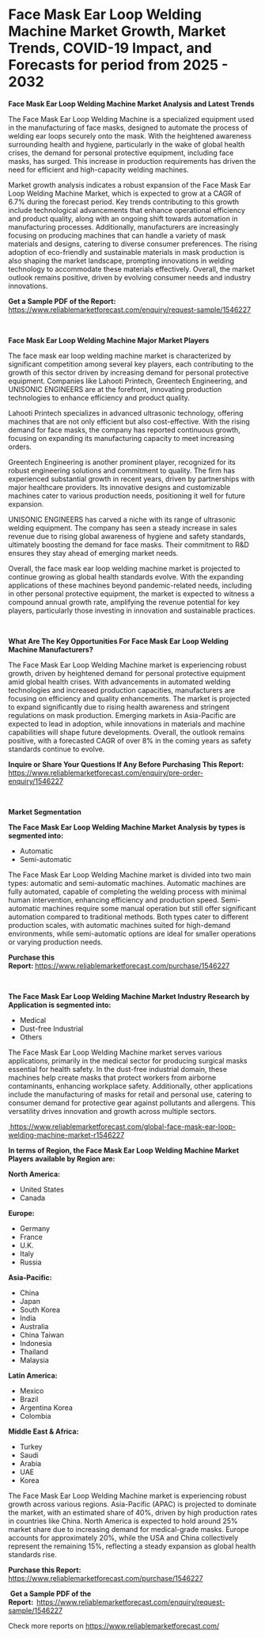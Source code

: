 <p><h1>Face Mask Ear Loop Welding Machine Market Growth, Market Trends, COVID-19 Impact, and Forecasts for period from 2025 - 2032</h1></p><p><strong>Face Mask Ear Loop Welding Machine Market Analysis and Latest Trends</strong></p>
<p><p>The Face Mask Ear Loop Welding Machine is a specialized equipment used in the manufacturing of face masks, designed to automate the process of welding ear loops securely onto the mask. With the heightened awareness surrounding health and hygiene, particularly in the wake of global health crises, the demand for personal protective equipment, including face masks, has surged. This increase in production requirements has driven the need for efficient and high-capacity welding machines.</p><p>Market growth analysis indicates a robust expansion of the Face Mask Ear Loop Welding Machine Market, which is expected to grow at a CAGR of 6.7% during the forecast period. Key trends contributing to this growth include technological advancements that enhance operational efficiency and product quality, along with an ongoing shift towards automation in manufacturing processes. Additionally, manufacturers are increasingly focusing on producing machines that can handle a variety of mask materials and designs, catering to diverse consumer preferences. The rising adoption of eco-friendly and sustainable materials in mask production is also shaping the market landscape, prompting innovations in welding technology to accommodate these materials effectively. Overall, the market outlook remains positive, driven by evolving consumer needs and industry innovations.</p></p>
<p><strong>Get a Sample PDF of the Report:&nbsp;</strong> <a href="https://www.reliablemarketforecast.com/enquiry/request-sample/1546227?utm_campaign=3282&utm_medium=2&utm_source=Github&utm_content=ia&utm_term=11042025&utm_id=face-mask-ear-loop-welding-machine">https://www.reliablemarketforecast.com/enquiry/request-sample/1546227</a></p>
<p>&nbsp;</p>
<p><strong>Face Mask Ear Loop Welding Machine Major Market Players</strong></p>
<p><p>The face mask ear loop welding machine market is characterized by significant competition among several key players, each contributing to the growth of this sector driven by increasing demand for personal protective equipment. Companies like Lahooti Printech, Greentech Engineering, and UNISONIC ENGINEERS are at the forefront, innovating production technologies to enhance efficiency and product quality.</p><p>Lahooti Printech specializes in advanced ultrasonic technology, offering machines that are not only efficient but also cost-effective. With the rising demand for face masks, the company has reported continuous growth, focusing on expanding its manufacturing capacity to meet increasing orders.</p><p>Greentech Engineering is another prominent player, recognized for its robust engineering solutions and commitment to quality. The firm has experienced substantial growth in recent years, driven by partnerships with major healthcare providers. Its innovative designs and customizable machines cater to various production needs, positioning it well for future expansion.</p><p>UNISONIC ENGINEERS has carved a niche with its range of ultrasonic welding equipment. The company has seen a steady increase in sales revenue due to rising global awareness of hygiene and safety standards, ultimately boosting the demand for face masks. Their commitment to R&D ensures they stay ahead of emerging market needs.</p><p>Overall, the face mask ear loop welding machine market is projected to continue growing as global health standards evolve. With the expanding applications of these machines beyond pandemic-related needs, including in other personal protective equipment, the market is expected to witness a compound annual growth rate, amplifying the revenue potential for key players, particularly those investing in innovation and sustainable practices.</p></p>
<p>&nbsp;</p>
<p><strong>What Are The Key Opportunities For Face Mask Ear Loop Welding Machine Manufacturers?</strong></p>
<p><p>The Face Mask Ear Loop Welding Machine market is experiencing robust growth, driven by heightened demand for personal protective equipment amid global health crises. With advancements in automated welding technologies and increased production capacities, manufacturers are focusing on efficiency and quality enhancements. The market is projected to expand significantly due to rising health awareness and stringent regulations on mask production. Emerging markets in Asia-Pacific are expected to lead in adoption, while innovations in materials and machine capabilities will shape future developments. Overall, the outlook remains positive, with a forecasted CAGR of over 8% in the coming years as safety standards continue to evolve.</p></p>
<p><strong>Inquire or Share Your Questions If Any Before Purchasing This Report:</strong> <a href="https://www.reliablemarketforecast.com/enquiry/pre-order-enquiry/1546227?utm_campaign=3282&utm_medium=2&utm_source=Github&utm_content=ia&utm_term=11042025&utm_id=face-mask-ear-loop-welding-machine">https://www.reliablemarketforecast.com/enquiry/pre-order-enquiry/1546227</a></p>
<p>&nbsp;</p>
<p><strong>Market Segmentation</strong></p>
<p><strong>The Face Mask Ear Loop Welding Machine Market Analysis by types is segmented into:</strong></p>
<p><ul><li>Automatic</li><li>Semi-automatic</li></ul></p>
<p><p>The Face Mask Ear Loop Welding Machine market is divided into two main types: automatic and semi-automatic machines. Automatic machines are fully automated, capable of completing the welding process with minimal human intervention, enhancing efficiency and production speed. Semi-automatic machines require some manual operation but still offer significant automation compared to traditional methods. Both types cater to different production scales, with automatic machines suited for high-demand environments, while semi-automatic options are ideal for smaller operations or varying production needs.</p></p>
<p><strong>Purchase this Report:&nbsp;</strong><a href="https://www.reliablemarketforecast.com/purchase/1546227?utm_campaign=3282&utm_medium=2&utm_source=Github&utm_content=ia&utm_term=11042025&utm_id=face-mask-ear-loop-welding-machine">https://www.reliablemarketforecast.com/purchase/1546227</a></p>
<p>&nbsp;</p>
<p><strong>The Face Mask Ear Loop Welding Machine Market Industry Research by Application is segmented into:</strong></p>
<p><ul><li>Medical</li><li>Dust-free Industrial</li><li>Others</li></ul></p>
<p><p>The Face Mask Ear Loop Welding Machine market serves various applications, primarily in the medical sector for producing surgical masks essential for health safety. In the dust-free industrial domain, these machines help create masks that protect workers from airborne contaminants, enhancing workplace safety. Additionally, other applications include the manufacturing of masks for retail and personal use, catering to consumer demand for protective gear against pollutants and allergens. This versatility drives innovation and growth across multiple sectors.</p></p>
<p><a href="https://www.reliablemarketforecast.com/global-face-mask-ear-loop-welding-machine-market-r1546227?utm_campaign=3282&utm_medium=2&utm_source=Github&utm_content=ia&utm_term=11042025&utm_id=face-mask-ear-loop-welding-machine">&nbsp;https://www.reliablemarketforecast.com/global-face-mask-ear-loop-welding-machine-market-r1546227</a></p>
<p><strong>In terms of Region, the Face Mask Ear Loop Welding Machine Market Players available by Region are:</strong></p>
<p>
    <p> <strong> North America: </strong>
        <ul>
            <li>United States</li>
            <li>Canada</li>
        </ul>
        </p> 
    <p> <strong> Europe: </strong>
        <ul>
            <li>Germany</li>
            <li>France</li>
            <li>U.K.</li>
            <li>Italy</li>
            <li>Russia</li>
        </ul>
        </p> 
    <p> <strong> Asia-Pacific: </strong>
        <ul>
            <li>China</li>
            <li>Japan</li>
            <li>South Korea</li>
            <li>India</li>
            <li>Australia</li>
            <li>China Taiwan</li>
            <li>Indonesia</li>
            <li>Thailand</li>
            <li>Malaysia</li>
        </ul>
        </p> 
    <p> <strong> Latin America: </strong>
        <ul>
            <li>Mexico</li>
            <li>Brazil</li>
            <li>Argentina Korea</li>
            <li>Colombia</li>
        </ul>
        </p> 
    <p> <strong> Middle East & Africa: </strong>
        <ul>
            <li>Turkey</li>
            <li>Saudi</li>
            <li>Arabia</li>
            <li>UAE</li>
            <li>Korea</li>
        </ul>
    </p>
    </p>
<p><p>The Face Mask Ear Loop Welding Machine market is experiencing robust growth across various regions. Asia-Pacific (APAC) is projected to dominate the market, with an estimated share of 40%, driven by high production rates in countries like China. North America is expected to hold around 25% market share due to increasing demand for medical-grade masks. Europe accounts for approximately 20%, while the USA and China collectively represent the remaining 15%, reflecting a steady expansion as global health standards rise.</p></p>
<p><strong>Purchase this Report: </strong><a href="https://www.reliablemarketforecast.com/purchase/1546227?utm_campaign=3282&utm_medium=2&utm_source=Github&utm_content=ia&utm_term=11042025&utm_id=face-mask-ear-loop-welding-machine">https://www.reliablemarketforecast.com/purchase/1546227</a></p>
<p>&nbsp;<strong>Get a Sample PDF of the Report:&nbsp;&nbsp;</strong><a href="https://www.reliablemarketforecast.com/enquiry/request-sample/1546227?utm_campaign=3282&utm_medium=2&utm_source=Github&utm_content=ia&utm_term=11042025&utm_id=face-mask-ear-loop-welding-machine">https://www.reliablemarketforecast.com/enquiry/request-sample/1546227</a></p>
<p><strong></strong></p>
<p>Check more reports on <a href="https://www.reliablemarketforecast.com/?utm_campaign=3282&utm_medium=2&utm_source=Github&utm_content=ia&utm_term=11042025&utm_id=face-mask-ear-loop-welding-machine">https://www.reliablemarketforecast.com/</a></p>